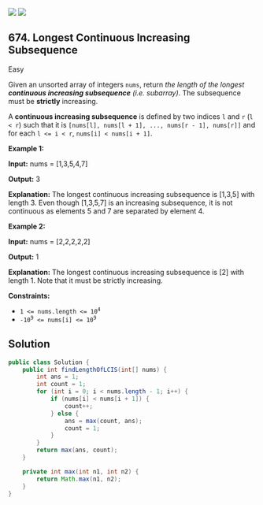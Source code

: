 [![](https://img.shields.io/github/stars/javadev/LeetCode-in-Java?label=Stars&style=flat-square)](https://github.com/javadev/LeetCode-in-Java)
[![](https://img.shields.io/github/forks/javadev/LeetCode-in-Java?label=Fork%20me%20on%20GitHub%20&style=flat-square)](https://github.com/javadev/LeetCode-in-Java/fork)

## 674\. Longest Continuous Increasing Subsequence

Easy

Given an unsorted array of integers `nums`, return _the length of the longest **continuous increasing subsequence** (i.e. subarray)_. The subsequence must be **strictly** increasing.

A **continuous increasing subsequence** is defined by two indices `l` and `r` (`l < r`) such that it is `[nums[l], nums[l + 1], ..., nums[r - 1], nums[r]]` and for each `l <= i < r`, `nums[i] < nums[i + 1]`.

**Example 1:**

**Input:** nums = [1,3,5,4,7]

**Output:** 3

**Explanation:** The longest continuous increasing subsequence is [1,3,5] with length 3. Even though [1,3,5,7] is an increasing subsequence, it is not continuous as elements 5 and 7 are separated by element 4.

**Example 2:**

**Input:** nums = [2,2,2,2,2]

**Output:** 1

**Explanation:** The longest continuous increasing subsequence is [2] with length 1. Note that it must be strictly increasing.

**Constraints:**

*   <code>1 <= nums.length <= 10<sup>4</sup></code>
*   <code>-10<sup>9</sup> <= nums[i] <= 10<sup>9</sup></code>

## Solution

```java
public class Solution {
    public int findLengthOfLCIS(int[] nums) {
        int ans = 1;
        int count = 1;
        for (int i = 0; i < nums.length - 1; i++) {
            if (nums[i] < nums[i + 1]) {
                count++;
            } else {
                ans = max(count, ans);
                count = 1;
            }
        }
        return max(ans, count);
    }

    private int max(int n1, int n2) {
        return Math.max(n1, n2);
    }
}
```
